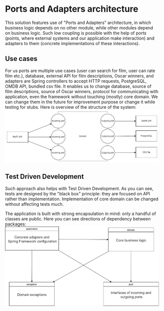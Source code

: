 # Ports and Adapters architecture

This solution features use of "Ports and Adapters" architecture, in which business logic depends on no other module,
while other modules depend on business logic.
Such low coupling is possible with the help of ports (points, where external systems and our application make
interaction) and adapters to them (concrete implementations of these interactions).

## Use cases

For us ports are multiple use cases (user can search for film, user can rate film etc.), database, external API
for film descriptions, Oscar winners, and adapters are Spring controllers to accept HTTP requests, PostgreSQL, OMDB API,
bundled csv file.
It enables us to change database, source of film descriptions, source of Oscar winners, protocol for communicating with
application, even the framework without touching (mostly) core domain.
We can change them in the future for improvement purpose or change it while testing for stubs.
Here is overview of the structure of the system:
![](system-overview.jpeg)

## Test Driven Development

Such approach also helps with Test Driven Development.
As you can see, tests are designed by the "black box" principle: they are focused on API rather than implementation.
Implementation of core domain can be changed without affecting tests much.

The application is built with strong encapsulation in mind: only a handful of classes are public.
Here you can see directions of dependency between packages:
![](package-dependency-graph.jpeg)